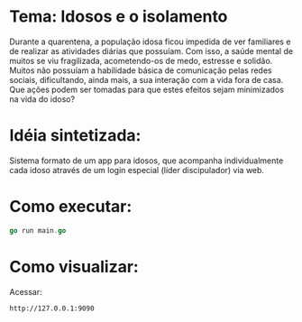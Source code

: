 # Tema: Idosos e o isolamento 
Durante a quarentena, a população idosa ficou impedida de ver familiares e de realizar as atividades diárias que possuíam. Com isso, a saúde mental de muitos se viu fragilizada, acometendo-os de medo, estresse e solidão. Muitos não possuíam a habilidade básica de comunicação pelas redes sociais, dificultando, ainda mais, a sua interação com a vida fora de casa. Que ações podem ser tomadas para que estes efeitos sejam minimizados na vida do idoso?

# Idéia sintetizada:
Sistema formato de um app para idosos, que acompanha individualmente cada idoso através de um login especial (líder discipulador) via web.

# Como executar:
```go
go run main.go
```

# Como visualizar:
Acessar:
```
http://127.0.0.1:9090
```

